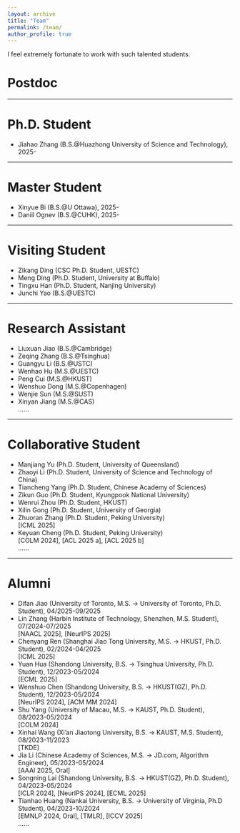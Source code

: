 ```yaml
---
layout: archive
title: "Team"
permalink: /team/
author_profile: true
---
```


I feel extremely fortunate to work with such talented students.

Postdoc
===



<hr />

Ph.D. Student
===
- Jiahao Zhang (B.S.@Huazhong University of Science and Technology), 2025- <br>

<hr />

Master Student
===
- Xinyue Bi (B.S.@U Ottawa), 2025- <br>
- Daniil Ognev (B.S.@CUHK), 2025- <br>

<hr />

Visiting Student
===
- Zikang Ding (CSC Ph.D. Student, UESTC) <br>
- Meng Ding (Ph.D. Student, University at Buffalo) <br>
- Tingxu Han (Ph.D. Student, Nanjing University) <br>
- Junchi Yao (B.S.@UESTC) <br>


<hr />

Research Assistant
===
- Liuxuan Jiao (B.S.@Cambridge) <br>
- Zeqing Zhang (B.S.@Tsinghua) <br>
- Guangyu Li (B.S.@USTC) <br>
- Wenhao Hu (M.S.@UESTC) <br>
- Peng Cui (M.S.@HKUST) <br>
- Wenshuo Dong (M.S.@Copenhagen) <br>
- Wenjie Sun (M.S.@SUST) <br>
- Xinyan Jiang (M.S.@CAS) <br>
......


<hr />

Collaborative Student 
===
- Manjiang Yu (Ph.D. Student, University of Queensland) <br>
- Zhaoyi Li (Ph.D. Student, University of Science and Technology of China) <br>
- Tiancheng Yang (Ph.D. Student, Chinese Academy of Sciences) <br>
- Zikun Guo (Ph.D. Student, Kyungpook National University) <br>
- Wenrui Zhou (Ph.D. Student, HKUST) <br>
- Xilin Gong (Ph.D. Student, University of Georgia) <br>
- Zhuoran Zhang (Ph.D. Student, Peking University) <br>
[ICML 2025]
- Keyuan Cheng (Ph.D. Student, Peking University) <br>
[COLM 2024], [ACL 2025 a], [ACL 2025 b] <br>
......


<hr />


Alumni 
===
- Difan Jiao (University of Toronto, M.S. -> University of Toronto, Ph.D. Student), 04/2025-09/2025 <br>
- Lin Zhang (Harbin Institute of Technology, Shenzhen, M.S. Student), 07/2024-07/2025 <br>
[NAACL 2025], [NeurIPS 2025]
- Chenyang Ren (Shanghai Jiao Tong University, M.S. -> HKUST, Ph.D. Student), 02/2024-04/2025 <br>
[ICML 2025]
- Yuan Hua (Shandong University, B.S. -> Tsinghua University, Ph.D. Student), 12/2023-05/2024 <br>
[ECML 2025]
- Wenshuo Chen (Shandong University, B.S. -> HKUST(GZ), Ph.D. Student), 12/2023-05/2024 <br>
[NeurIPS 2024], [ACM MM 2024]
- Shu Yang (University of Macau, M.S. -> KAUST, Ph.D. Student), 08/2023-05/2024  <br>
[COLM 2024]
- Xinhai Wang (Xi’an Jiaotong University, B.S. -> KAUST, M.S. Student), 08/2023-11/2023  <br>
[TKDE]
- Jia Li (Chinese Academy of Sciences, M.S. -> JD.com, Algorithm Engineer), 05/2023-05/2024 <br>
[AAAI 2025, Oral]
- Songning Lai (Shandong University, B.S. -> HKUST(GZ), Ph.D. Student), 04/2023-05/2024 <br>
[ICLR 2024], [NeurIPS 2024], [ECML 2025]
- Tianhao Huang (Nankai University, B.S. -> University of Virginia, Ph.D Student), 04/2023-10/2024 <br>
[EMNLP 2024, Oral], [TMLR], [ICCV 2025] <br>
......
